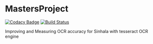 # MastersProject

[![Codacy Badge](https://api.codacy.com/project/badge/Grade/7146499b8ab54ebb875bc713263099e7)](https://app.codacy.com/manual/0xkasun/MastersProject?utm_source=github.com&utm_medium=referral&utm_content=0xkasun/MastersProject&utm_campaign=Badge_Grade_Dashboard) [![Build Status](https://travis-ci.com/0xkasun/MastersProject.svg?branch=master)](https://travis-ci.com/github/0xkasun/MastersProject)



Improving and Measuring OCR accuracy for Sinhala with tesseract OCR engine
